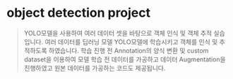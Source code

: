 # object detection project
> YOLO모델을 사용하여 여러 데이터 셋을 바탕으로 객체 인식 및 객체 추적 실습입니다. 여러 데이터를 딥러닝 모델 YOLO모델에 학습시키고 객체를 인식 및 추적하도록 하였습니다. 학습 진행 전 Annotation의 양식 변환 및 custom dataset을 이용하여 모델 학습 전 데이터를 가공하고 데이터 Augmentation을 진행하였고 원본 데이터를 가공하는 코드도 제공됩니다.
